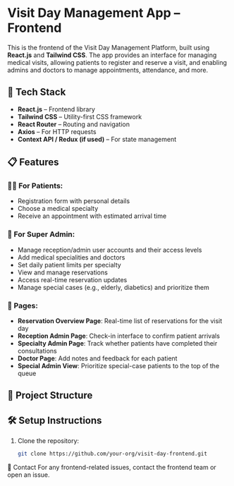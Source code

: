 # Visit Day Management App – Frontend

This is the frontend of the Visit Day Management Platform, built using **React.js** and **Tailwind CSS**. The app provides an interface for managing medical visits, allowing patients to register and reserve a visit, and enabling admins and doctors to manage appointments, attendance, and more.

## 🚀 Tech Stack

- **React.js** – Frontend library
- **Tailwind CSS** – Utility-first CSS framework
- **React Router** – Routing and navigation
- **Axios** – For HTTP requests
- **Context API / Redux (if used)** – For state management

## 📋 Features

### 👨‍⚕️ For Patients:
- Registration form with personal details
- Choose a medical specialty
- Receive an appointment with estimated arrival time

### 🔐 For Super Admin:
- Manage reception/admin user accounts and their access levels
- Add medical specialities and doctors
- Set daily patient limits per specialty
- View and manage reservations
- Access real-time reservation updates
- Manage special cases (e.g., elderly, diabetics) and prioritize them

### 📅 Pages:
- **Reservation Overview Page**: Real-time list of reservations for the visit day
- **Reception Admin Page**: Check-in interface to confirm patient arrivals
- **Specialty Admin Page**: Track whether patients have completed their consultations
- **Doctor Page**: Add notes and feedback for each patient
- **Special Admin View**: Prioritize special-case patients to the top of the queue

## 🧾 Project Structure


## 🛠️ Setup Instructions

1. Clone the repository:
   ```bash
   git clone https://github.com/your-org/visit-day-frontend.git

   
📧 Contact
For any frontend-related issues, contact the frontend team or open an issue.
